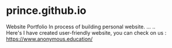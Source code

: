# prince.github.io
Website Portfolio
In process of building personal website.
...
..<br>
Here's I have created user-friendly website, you can check on us :
https://www.anonymous.education/
